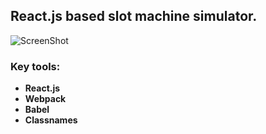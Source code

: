 ## React.js based slot machine simulator.

![ScreenShot](/src/images/preview.png?raw=true)

### Key tools:
* **React.js**
* **Webpack**
* **Babel**
* **Classnames**
